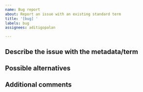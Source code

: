 ```yaml
---
name: Bug report
about: Report an issue with an existing standard term
title: '[bug] '
labels: bug
assignees: aditigopalan

---
```


## Describe the issue with the metadata/term
<!-- 
A clear and concise description of what the issue is.  Changing terminology may
result in breaking changes downstream, so this change must be well-justified.
-->


## Possible alternatives
<!-- 
Please include your sources, if possible.
-->


## Additional comments

